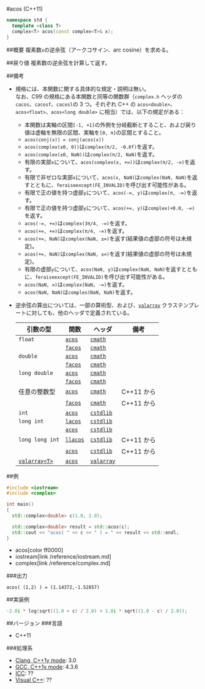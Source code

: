 #acos (C++11)
```cpp
namespace std {
  template <class T>
  complex<T> acos(const complex<T>& x);
}
```

##概要
複素数`x`の逆余弦（アークコサイン、arc cosine）を求める。


##戻り値
複素数の逆余弦を計算して返す。


##備考
- 規格には、本関数に関する具体的な規定・説明は無い。  
なお、C99 の規格にある本関数と同等の関数群（`complex.h` ヘッダの `cacos`、`cacosf`、`cacosl`の 3 つ。それぞれ C++ の `acos<double>`、`acos<float>`、`acos<long double>` に相当）では、以下の規定がある：
	- 本関数は実軸の区間`[-1, +1]`の外側を分岐截断とすること、および戻り値は虚軸を無限の区間、実軸を`[0, π]`の区間とすること。
	- `acos(conj(x)) = conj(acos(x))`
	- `acos(complex(±0, 0))`は`complex(π/2, -0.0f)`を返す。
	- `acos(complex(±0, NaN))`は`complex(π/2, NaN)`を返す。
	- 有限の実部`x`について、`acos(complex(x, +∞))`は`complex(π/2, -∞)`を返す。
	- 有限で非ゼロな実部`x`について、`acos(x, NaN)`は`complex(NaN, NaN)`を返すとともに、`feraiseexcept(FE_INVALID)`を呼び出す可能性がある。
	- 有限で正の値を持つ虚部`y`について、`acos(-∞, y)`は`complex(π, -∞)`を返す。
	- 有限で正の値を持つ虚部`y`について、`acos(+∞, y)`は`complex(+0.0, -∞)`を返す。
	- `acos(-∞, +∞)`は`complex(3π/4, -∞)`を返す。
	- `acos(+∞, +∞)`は`complex(π/4, -∞)`を返す。
	- `acos(+∞, NaN)`は`complex(NaN, ±∞)`を返す(結果値の虚部の符号は未規定)。
	- `acos(+∞, NaN)`は`complex(NaN, ±∞)`を返す(結果値の虚部の符号は未規定)。
	- 有限の虚部`y`について、`acos(NaN, y)`は`complex(NaN, NaN)`を返すとともに、`feraiseexcept(FE_INVALID)`を呼び出す可能性がある。
	- `acos(NaN, ∞)`は`complex(NaN, -∞)`を返す。
	- `acos(NaN, NaN)`は`complex(NaN, NaN)`を返す。
- 逆余弦の算出については、一部の算術型、および、[`valarray`](/reference/valarray.md) クラステンプレートに対しても、他のヘッダで定義されている。  

	| 引数の型                                | 関数                                     | ヘッダ                               | 備考       |
	|-----------------------------------------|------------------------------------------|--------------------------------------|------------|
	| `float`                                 | [`acos`](/reference/cmath/acos.md)       | [`cmath`](/reference/cmath.md)       |            |
	|                                         | [`facos`](/reference/cmath/facos.md)     | [`cmath`](/reference/cmath.md)       |            |
	| `double`                                | [`acos`](/reference/cmath/acos.md)       | [`cmath`](/reference/cmath.md)       |            |
	|                                         | [`facos`](/reference/cmath/facos.md)     | [`cmath`](/reference/cmath.md)       |            |
	| `long double`                           | [`acos`](/reference/cmath/acos.md)       | [`cmath`](/reference/cmath.md)       |            |
	|                                         | [`facos`](/reference/cmath/facos.md)     | [`cmath`](/reference/cmath.md)       |            |
	| 任意の整数型                            | [`acos`](/reference/cmath/acos.md)       | [`cmath`](/reference/cmath.md)       | C++11 から |
	|                                         | [`facos`](/reference/cmath/facos.md)     | [`cmath`](/reference/cmath.md)       | C++11 から |
	| `int`                                   | [`acos`](/reference/cstdlib/acos.md)     | [`cstdlib`](/reference/cstdlib.md)   |            |
	| `long int`                              | [`lacos`](/reference/cstdlib/lacos.md)   | [`cstdlib`](/reference/cstdlib.md)   |            |
	|                                         | [`acos`](/reference/cstdlib/acos.md)     | [`cstdlib`](/reference/cstdlib.md)   |            |
	| `long long int`                         | [`llacos`](/reference/cstdlib/llacos.md) | [`cstdlib`](/reference/cstdlib.md)   | C++11 から |
	|                                         | [`acos`](/reference/cstdlib/acos.md)     | [`cstdlib`](/reference/cstdlib.md)   | C++11 から |
	| [`valarray<T>`](/reference/valarray.md) | [`acos`](/reference/valarray/acos.md)    | [`valarray`](/reference/valarray.md) |            |


##例
```cpp
#include <iostream>
#include <complex>

int main()
{
  std::complex<double> c(1.0, 2.0);

  std::complex<double> result = std::acos(c);
  std::cout << "acos( " << c << " ) = " << result << std::endl;
}
```
* acos[color ff0000]
* iostream[link /reference/iostream.md]
* complex[link /reference/complex.md]

###出力
```
acos( (1,2) ) = (1.14372,-1.52857)
```


##実装例
```cpp
-2.0i * log(sqrt((1.0 + c) / 2.0) + 1.0i * sqrt((1.0 - c) / 2.0));
```

##バージョン
###言語
- C++11

###処理系
- [Clang, C++1y mode](/implementation#clang.md): 3.0
- [GCC, C++1y mode](/implementation#gcc.md): 4.3.6
- [ICC](/implementation#icc.md): ??
- [Visual C++](/implementation#visual_cpp.md): ??


